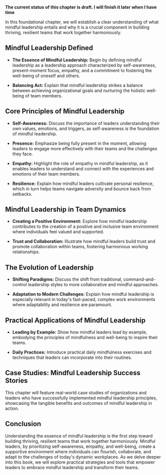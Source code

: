 **The current status of this chapter is draft. I will finish it later when I have time**

In this foundational chapter, we will establish a clear understanding of what mindful leadership entails and why it is a crucial component in building thriving, resilient teams that work together harmoniously.

Mindful Leadership Defined
--------------------------

* **The Essence of Mindful Leadership:** Begin by defining mindful leadership as a leadership approach characterized by self-awareness, present-moment focus, empathy, and a commitment to fostering the well-being of oneself and others.

* **Balancing Act:** Explain that mindful leadership strikes a balance between achieving organizational goals and nurturing the holistic well-being of team members.

Core Principles of Mindful Leadership
-------------------------------------

* **Self-Awareness:** Discuss the importance of leaders understanding their own values, emotions, and triggers, as self-awareness is the foundation of mindful leadership.

* **Presence:** Emphasize being fully present in the moment, allowing leaders to engage more effectively with their teams and the challenges they face.

* **Empathy:** Highlight the role of empathy in mindful leadership, as it enables leaders to understand and connect with the experiences and emotions of their team members.

* **Resilience:** Explain how mindful leaders cultivate personal resilience, which in turn helps teams navigate adversity and bounce back from setbacks.

Mindful Leadership in Team Dynamics
-----------------------------------

* **Creating a Positive Environment:** Explore how mindful leadership contributes to the creation of a positive and inclusive team environment where individuals feel valued and supported.

* **Trust and Collaboration:** Illustrate how mindful leaders build trust and promote collaboration within teams, fostering harmonious working relationships.

The Evolution of Leadership
---------------------------

* **Shifting Paradigms:** Discuss the shift from traditional, command-and-control leadership styles to more collaborative and mindful approaches.

* **Adaptation to Modern Challenges:** Explain how mindful leadership is especially relevant in today's fast-paced, complex work environments where adaptability and resilience are paramount.

Practical Applications of Mindful Leadership
--------------------------------------------

* **Leading by Example:** Show how mindful leaders lead by example, embodying the principles of mindfulness and well-being to inspire their teams.

* **Daily Practices:** Introduce practical daily mindfulness exercises and techniques that leaders can incorporate into their routines.

Case Studies: Mindful Leadership Success Stories
------------------------------------------------

This chapter will feature real-world case studies of organizations and leaders who have successfully implemented mindful leadership principles, showcasing the tangible benefits and outcomes of mindful leadership in action.

Conclusion
----------

Understanding the essence of mindful leadership is the first step toward building thriving, resilient teams that work together harmoniously. Mindful leaders, by prioritizing self-awareness, empathy, and well-being, create a supportive environment where individuals can flourish, collaborate, and adapt to the challenges of today's dynamic workplaces. As we delve deeper into this book, we will explore practical strategies and tools that empower leaders to embrace mindful leadership and transform their teams.

